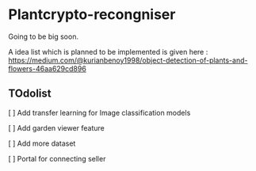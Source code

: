 # Plantcrypto-recongniser

Going to be big soon. 

A idea list which is planned to be implemented is given here : https://medium.com/@kurianbenoy1998/object-detection-of-plants-and-flowers-46aa629cd896

## TOdolist

[ ] Add transfer learning for Image classification models

[ ] Add garden viewer feature

[ ] Add more dataset 

[ ] Portal for connecting seller
